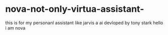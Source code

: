 # nova-not-only-virtua-assistant-
this is for my personanl assistant like jarvis a ai devloped by tony stark 
hello i am nova
